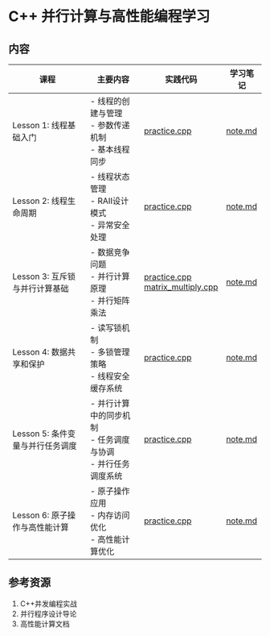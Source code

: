 # C++ 并行计算与高性能编程学习

## 内容

| 课程 | 主要内容 | 实践代码 | 学习笔记 |
|------|----------|----------|----------|
| Lesson 1: 线程基础入门 | - 线程的创建与管理<br>- 参数传递机制<br>- 基本线程同步 | [practice.cpp](Lesson1/practice.cpp) | [note.md](Lesson1/note.md) |
| Lesson 2: 线程生命周期 | - 线程状态管理<br>- RAII设计模式<br>- 异常安全处理 | [practice.cpp](Lesson2/practice.cpp) | [note.md](Lesson2/note.md) |
| Lesson 3: 互斥锁与并行计算基础 | - 数据竞争问题<br>- 并行计算原理<br>- 并行矩阵乘法 | [practice.cpp](Lesson3/practice.cpp)<br>[matrix_multiply.cpp](Lesson3/matrix_multiply.cpp) | [note.md](Lesson3/note.md) |
| Lesson 4: 数据共享和保护 | - 读写锁机制<br>- 多锁管理策略<br>- 线程安全缓存系统 | [practice.cpp](Lesson4/practice.cpp) | [note.md](Lesson4/note.md) |
| Lesson 5: 条件变量与并行任务调度 | - 并行计算中的同步机制<br>- 任务调度与协调<br>- 并行任务调度系统 | [practice.cpp](Lesson5/practice.cpp) | [note.md](Lesson5/note.md) |
| Lesson 6: 原子操作与高性能计算 | - 原子操作应用<br>- 内存访问优化<br>- 高性能计算优化 | [practice.cpp](Lesson6/practice.cpp) | [note.md](Lesson6/note.md) |

## 参考资源
1. C++并发编程实战
2. 并行程序设计导论
3. 高性能计算文档 
